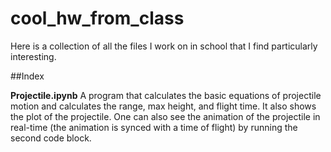 # cool_hw_from_class

Here is a collection of all the files I work on in school that I find particularly interesting.

##Index

**Projectile.ipynb** A program that calculates the basic equations of projectile motion and calculates the range, max height, and flight time. It also shows the plot of the projectile. One can also see the animation of the projectile in real-time (the animation is synced with a time of flight) by running the second code block.  
